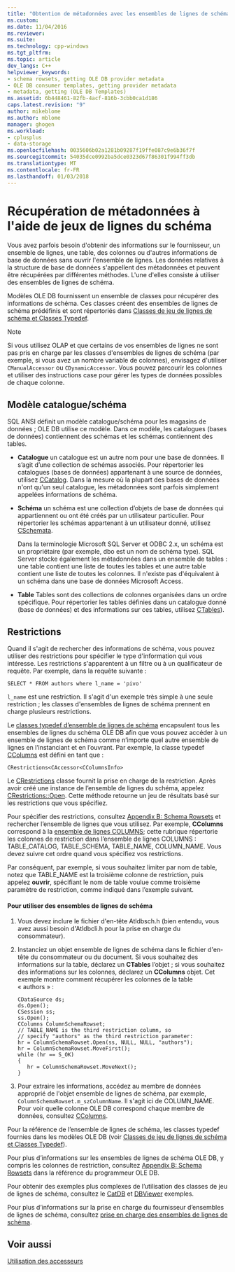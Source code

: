 ```yaml
---
title: "Obtention de métadonnées avec les ensembles de lignes de schéma | Documents Microsoft"
ms.custom: 
ms.date: 11/04/2016
ms.reviewer: 
ms.suite: 
ms.technology: cpp-windows
ms.tgt_pltfrm: 
ms.topic: article
dev_langs: C++
helpviewer_keywords:
- schema rowsets, getting OLE DB provider metadata
- OLE DB consumer templates, getting provider metadata
- metadata, getting (OLE DB Templates)
ms.assetid: 6b448461-82fb-4acf-816b-3cbb0ca1d186
caps.latest.revision: "9"
author: mikeblome
ms.author: mblome
manager: ghogen
ms.workload:
- cplusplus
- data-storage
ms.openlocfilehash: 0035606b02a1281b09287f19ffe087c9e6b36f7f
ms.sourcegitcommit: 54035dce0992ba5dce0323d67f86301f994ff3db
ms.translationtype: MT
ms.contentlocale: fr-FR
ms.lasthandoff: 01/03/2018
---
```

# <a name="obtaining-metadata-with-schema-rowsets"></a>Récupération de métadonnées à l'aide de jeux de lignes du schéma
Vous avez parfois besoin d'obtenir des informations sur le fournisseur, un ensemble de lignes, une table, des colonnes ou d'autres informations de base de données sans ouvrir l'ensemble de lignes. Les données relatives à la structure de base de données s'appellent des métadonnées et peuvent être récupérées par différentes méthodes. L'une d'elles consiste à utiliser des ensembles de lignes de schéma.  
  
 Modèles OLE DB fournissent un ensemble de classes pour récupérer des informations de schéma. Ces classes créent des ensembles de lignes de schéma prédéfinis et sont répertoriés dans [Classes de jeu de lignes de schéma et Classes Typedef](../../data/oledb/schema-rowset-classes-and-typedef-classes.md).  
  
> [!NOTE]
>  Si vous utilisez OLAP et que certains de vos ensembles de lignes ne sont pas pris en charge par les classes d'ensembles de lignes de schéma (par exemple, si vous avez un nombre variable de colonnes), envisagez d'utiliser `CManualAccessor` ou `CDynamicAccessor`. Vous pouvez parcourir les colonnes et utiliser des instructions case pour gérer les types de données possibles de chaque colonne.  
  
## <a name="catalogschema-model"></a>Modèle catalogue/schéma  
 SQL ANSI définit un modèle catalogue/schéma pour les magasins de données ; OLE DB utilise ce modèle. Dans ce modèle, les catalogues (bases de données) contiennent des schémas et les schémas contiennent des tables.  
  
-   **Catalogue** un catalogue est un autre nom pour une base de données. Il s’agit d’une collection de schémas associés. Pour répertorier les catalogues (bases de données) appartenant à une source de données, utilisez [CCatalog](../../data/oledb/ccatalogs-ccataloginfo.md). Dans la mesure où la plupart des bases de données n'ont qu'un seul catalogue, les métadonnées sont parfois simplement appelées informations de schéma.  
  
-   **Schéma** un schéma est une collection d’objets de base de données qui appartiennent ou ont été créés par un utilisateur particulier. Pour répertorier les schémas appartenant à un utilisateur donné, utilisez [CSchemata](../../data/oledb/cschemata-cschematainfo.md).  
  
     Dans la terminologie Microsoft SQL Server et ODBC 2.x, un schéma est un propriétaire (par exemple, dbo est un nom de schéma type). SQL Server stocke également les métadonnées dans un ensemble de tables : une table contient une liste de toutes les tables et une autre table contient une liste de toutes les colonnes. Il n'existe pas d'équivalent à un schéma dans une base de données Microsoft Access.  
  
-   **Table** Tables sont des collections de colonnes organisées dans un ordre spécifique. Pour répertorier les tables définies dans un catalogue donné (base de données) et des informations sur ces tables, utilisez [CTables](../../data/oledb/ctables-ctableinfo.md)).  
  
## <a name="restrictions"></a>Restrictions  
 Quand il s'agit de rechercher des informations de schéma, vous pouvez utiliser des restrictions pour spécifier le type d'information qui vous intéresse. Les restrictions s'apparentent à un filtre ou à un qualificateur de requête. Par exemple, dans la requête suivante :  
  
```  
SELECT * FROM authors where l_name = 'pivo'  
```  
  
 `l_name` est une restriction. Il s'agit d'un exemple très simple à une seule restriction ; les classes d'ensembles de lignes de schéma prennent en charge plusieurs restrictions.  
  
 Le [classes typedef d’ensemble de lignes de schéma](../../data/oledb/schema-rowset-classes-and-typedef-classes.md) encapsulent tous les ensembles de lignes du schéma OLE DB afin que vous pouvez accéder à un ensemble de lignes de schéma comme n’importe quel autre ensemble de lignes en l’instanciant et en l’ouvrant. Par exemple, la classe typedef [CColumns](../../data/oledb/ccolumns-ccolumnsinfo.md) est défini en tant que :  
  
```  
CRestrictions<CAccessor<CColumnsInfo>  
```  
  
 Le [CRestrictions](../../data/oledb/crestrictions-class.md) classe fournit la prise en charge de la restriction. Après avoir créé une instance de l’ensemble de lignes du schéma, appelez [CRestrictions::Open](../../data/oledb/crestrictions-open.md). Cette méthode retourne un jeu de résultats basé sur les restrictions que vous spécifiez.  
  
 Pour spécifier des restrictions, consultez [Appendix B: Schema Rowsets](http://go.microsoft.com/fwlink/p/?linkid=64681) et rechercher l’ensemble de lignes que vous utilisez. Par exemple, **CColumns** correspond à la [ensemble de lignes COLUMNS](http://go.microsoft.com/fwlink/p/?linkid=64682); cette rubrique répertorie les colonnes de restriction dans l’ensemble de lignes COLUMNS : TABLE_CATALOG, TABLE_SCHEMA, TABLE_NAME, COLUMN_NAME. Vous devez suivre cet ordre quand vous spécifiez vos restrictions.  
  
 Par conséquent, par exemple, si vous souhaitez limiter par nom de table, notez que TABLE_NAME est la troisième colonne de restriction, puis appelez **ouvrir**, spécifiant le nom de table voulue comme troisième paramètre de restriction, comme indiqué dans l’exemple suivant.  
  
#### <a name="to-use-schema-rowsets"></a>Pour utiliser des ensembles de lignes de schéma  
  
1.  Vous devez inclure le fichier d'en-tête Atldbsch.h (bien entendu, vous avez aussi besoin d'Atldbcli.h pour la prise en charge du consommateur).  
  
2.  Instanciez un objet ensemble de lignes de schéma dans le fichier d'en-tête du consommateur ou du document. Si vous souhaitez des informations sur la table, déclarez un **CTables** l’objet ; si vous souhaitez des informations sur les colonnes, déclarez un **CColumns** objet. Cet exemple montre comment récupérer les colonnes de la table « authors » :  
  
    ```  
    CDataSource ds;  
    ds.Open();  
    CSession ss;  
    ss.Open();  
    CColumns ColumnSchemaRowset;  
    // TABLE_NAME is the third restriction column, so  
    // specify "authors" as the third restriction parameter:  
    hr = ColumnSchemaRowset.Open(ss, NULL, NULL, "authors");  
    hr = ColumnSchemaRowset.MoveFirst();  
    while (hr == S_OK)  
    {  
       hr = ColumnSchemaRowset.MoveNext();  
    }  
    ```  
  
3.  Pour extraire les informations, accédez au membre de données approprié de l'objet ensemble de lignes de schéma, par exemple, `ColumnSchemaRowset.m_szColumnName`. Il s'agit ici de COLUMN_NAME. Pour voir quelle colonne OLE DB correspond chaque membre de données, consultez [CColumns](../../data/oledb/ccolumns-ccolumnsinfo.md).  
  
 Pour la référence de l’ensemble de lignes de schéma, les classes typedef fournies dans les modèles OLE DB (voir [Classes de jeu de lignes de schéma et Classes Typedef](../../data/oledb/schema-rowset-classes-and-typedef-classes.md)).  
  
 Pour plus d’informations sur les ensembles de lignes de schéma OLE DB, y compris les colonnes de restriction, consultez [Appendix B: Schema Rowsets](http://go.microsoft.com/fwlink/p/?linkid=64681) dans la référence du programmeur OLE DB.  
  
 Pour obtenir des exemples plus complexes de l’utilisation des classes de jeu de lignes de schéma, consultez le [CatDB](http://msdn.microsoft.com/en-us/003d516b-2bf6-444e-8be5-4ebaa0b66046) et [DBViewer](http://msdn.microsoft.com/en-us/07620f99-c347-4d09-9ebc-2459e8049832) exemples.  
  
 Pour plus d’informations sur la prise en charge du fournisseur d’ensembles de lignes de schéma, consultez [prise en charge des ensembles de lignes de schéma](../../data/oledb/supporting-schema-rowsets.md).  
  
## <a name="see-also"></a>Voir aussi  
 [Utilisation des accesseurs](../../data/oledb/using-accessors.md)